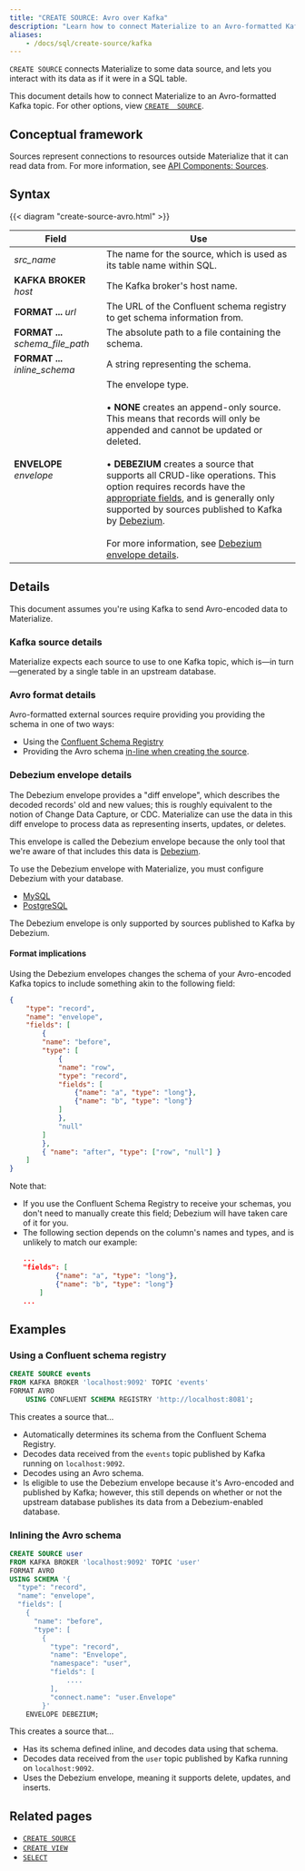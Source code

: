 ```yaml
---
title: "CREATE SOURCE: Avro over Kafka"
description: "Learn how to connect Materialize to an Avro-formatted Kafka topic"
aliases:
    - /docs/sql/create-source/kafka
---
```


`CREATE SOURCE` connects Materialize to some data source, and lets you interact
with its data as if it were in a SQL table.

This document details how to connect Materialize to an Avro-formatted Kafka
topic. For other options, view [`CREATE  SOURCE`](../).

## Conceptual framework

Sources represent connections to resources outside Materialize that it can read
data from. For more information, see [API Components:
Sources](../../../overview/api-components#sources).

## Syntax

{{< diagram "create-source-avro.html" >}}

Field | Use
------|-----
_src&lowbar;name_ | The name for the source, which is used as its table name within SQL.
**KAFKA BROKER** _host_ | The Kafka broker's host name.
**FORMAT ...** _url_ | The URL of the Confluent schema registry to get schema information from.
**FORMAT ...** _schema&lowbar;file&lowbar;path_ | The absolute path to a file containing the schema.
**FORMAT ...** _inline&lowbar;schema_ | A string representing the schema.
**ENVELOPE** _envelope_ | The envelope type.<br/><br/> &#8226; **NONE** creates an append-only source. This means that records will only be appended and cannot be updated or deleted. <br/><br/>&#8226; **DEBEZIUM** creates a source that supports all CRUD-like operations. This option requires records have the [appropriate fields](#format-implications), and is generally only supported by sources published to Kafka by [Debezium].<br/><br/>For more information, see [Debezium envelope details](#debezium-envelope-details).

## Details

This document assumes you're using Kafka to send Avro-encoded data to
Materialize.

### Kafka source details

Materialize expects each source to use to one Kafka topic, which is&mdash;in
  turn&mdash;generated by a single table in an upstream database.

### Avro format details

Avro-formatted external sources require providing you providing the schema in
one of two ways:

- Using the [Confluent Schema Registry](#using-a-confluent-schema-registry)
- Providing the Avro schema [in-line when creating the
  source](#inlining-the-avro-schema).

### Debezium envelope details

The Debezium envelope provides a "diff envelope", which describes the decoded
records' old and new values; this is roughly equivalent to the notion of Change
Data Capture, or CDC. Materialize can use the data in this diff envelope to
process data as representing inserts, updates, or deletes.

This envelope is called the Debezium envelope because the only tool that we're
aware of that includes this data is [Debezium].

To use the Debezium envelope with Materialize, you must configure Debezium with
your database.

- [MySQL](https://debezium.io/documentation/reference/0.10/connectors/mysql.html)
- [PostgreSQL](https://debezium.io/documentation/reference/0.10/connectors/postgresql.html)

The Debezium envelope is only supported by sources published to Kafka by
Debezium.

#### Format implications

Using the Debezium envelopes changes the schema of your Avro-encoded Kafka
topics to include something akin to the following field:

```json
{
    "type": "record",
    "name": "envelope",
    "fields": [
        {
        "name": "before",
        "type": [
            {
            "name": "row",
            "type": "record",
            "fields": [
                {"name": "a", "type": "long"},
                {"name": "b", "type": "long"}
            ]
            },
            "null"
        ]
        },
        { "name": "after", "type": ["row", "null"] }
    ]
}
```

Note that:

- If you use the Confluent Schema Registry to receive your schemas, you don't
  need to manually create this field; Debezium will have taken care of it for
  you.
- The following section depends on the column's names and types, and is unlikely
  to match our example:
    ```json
    ...
    "fields": [
            {"name": "a", "type": "long"},
            {"name": "b", "type": "long"}
        ]
    ...
    ```

## Examples

### Using a Confluent schema registry

```sql
CREATE SOURCE events
FROM KAFKA BROKER 'localhost:9092' TOPIC 'events'
FORMAT AVRO
    USING CONFLUENT SCHEMA REGISTRY 'http://localhost:8081';
```

This creates a source that...

- Automatically determines its schema from the Confluent Schema Registry.
- Decodes data received from the `events` topic published by Kafka running on
  `localhost:9092`.
- Decodes using an Avro schema.
- Is eligible to use the Debezium envelope because it's Avro-encoded and
  published by Kafka; however, this still depends on whether or not the upstream
  database publishes its data from a Debezium-enabled database.

### Inlining the Avro schema

```sql
CREATE SOURCE user
FROM KAFKA BROKER 'localhost:9092' TOPIC 'user'
FORMAT AVRO
USING SCHEMA '{
  "type": "record",
  "name": "envelope",
  "fields": [
    {
      "name": "before",
      "type": [
        {
          "type": "record",
          "name": "Envelope",
          "namespace": "user",
          "fields": [
              ....
          ],
          "connect.name": "user.Envelope"
        }'
    ENVELOPE DEBEZIUM;
```

This creates a source that...

- Has its schema defined inline, and decodes data using that schema.
- Decodes data received from the `user` topic published by Kafka running on
  `localhost:9092`.
- Uses the Debezium envelope, meaning it supports delete, updates, and inserts.

## Related pages

- [`CREATE SOURCE`](../)
- [`CREATE VIEW`](../create-view)
- [`SELECT`](../select)

[Debezium]: http://debezium.io

